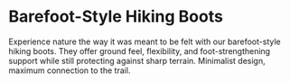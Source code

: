 # Barefoot-Style Hiking Boots

Experience nature the way it was meant to be felt with our barefoot-style hiking
boots. They offer ground feel, flexibility, and foot-strengthening support while
still protecting against sharp terrain. Minimalist design, maximum connection to
the trail.
